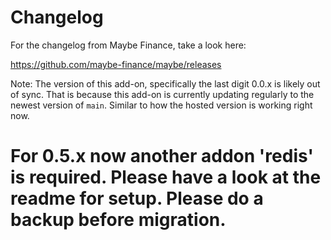 # Changelog

For the changelog from Maybe Finance, take a look here:

https://github.com/maybe-finance/maybe/releases

Note: The version of this add-on, specifically the last digit 0.0.x is likely out of sync. That is because this add-on is currently updating regularly to the newest version of `main`. Similar to how the hosted version is working right now.

# For 0.5.x now another addon 'redis' is required. Please have a look at the readme for setup. Please do a backup before migration.